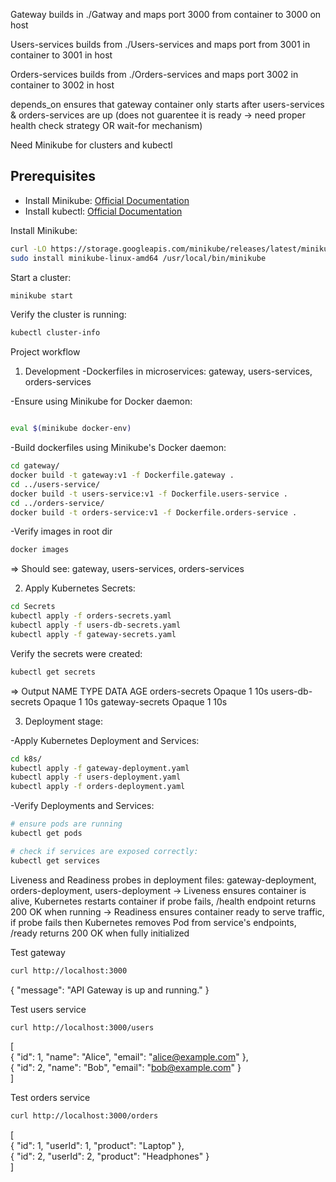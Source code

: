 Gateway builds in ./Gatway and maps port 3000 from container to 3000 on host <br/>

Users-services builds from ./Users-services and maps port from 3001 in container to 3001 in host <br/>

Orders-services builds from ./Orders-services and maps port 3002 in container to 3002 in host <br/>

depends_on ensures that gateway container only starts after users-services & orders-services are up (does not guarentee it is ready -> need proper health check strategy OR wait-for mechanism) <br/>


Need Minikube for clusters and kubectl

## Prerequisites
- Install Minikube: [Official Documentation](https://minikube.sigs.k8s.io/docs/start/)
- Install kubectl: [Official Documentation](https://kubernetes.io/docs/tasks/tools/install-kubectl/)



Install Minikube:

```bash
curl -LO https://storage.googleapis.com/minikube/releases/latest/minikube-linux-amd64
sudo install minikube-linux-amd64 /usr/local/bin/minikube
```

Start a cluster:

```bash
minikube start
```

Verify the cluster is running:

```bash
kubectl cluster-info
```


Project workflow
1. Development
-Dockerfiles in microservices: gateway, users-services, orders-services

-Ensure using Minikube for Docker daemon:

```bash

eval $(minikube docker-env)
```

-Build dockerfiles using Minikube's Docker daemon:

```bash
cd gateway/
docker build -t gateway:v1 -f Dockerfile.gateway .
cd ../users-service/
docker build -t users-service:v1 -f Dockerfile.users-service .
cd ../orders-service/
docker build -t orders-service:v1 -f Dockerfile.orders-service .
```

-Verify images in root dir

```bash
docker images
```
=> Should see: gateway, users-services, orders-services

2. Apply Kubernetes Secrets:

```bash
cd Secrets
kubectl apply -f orders-secrets.yaml
kubectl apply -f users-db-secrets.yaml
kubectl apply -f gateway-secrets.yaml
```

Verify the secrets were created:

```bash
kubectl get secrets
```

=> Output
NAME                 TYPE     DATA   AGE
orders-secrets       Opaque   1      10s
users-db-secrets     Opaque   1      10s
gateway-secrets      Opaque   1      10s


3. Deployment stage:

-Apply Kubernetes Deployment and Services:
```bash
cd k8s/
kubectl apply -f gateway-deployment.yaml
kubectl apply -f users-deployment.yaml
kubectl apply -f orders-deployment.yaml
```

-Verify Deployments and Services:

```bash
# ensure pods are running
kubectl get pods

# check if services are exposed correctly:
kubectl get services

```




Liveness and Readiness probes in deployment files: gateway-deployment, orders-deployment, users-deployment
-> Liveness ensures container is alive, Kubernetes restarts container if probe fails, /health endpoint returns 200 OK when running
-> Readiness ensures container ready to serve traffic, if probe fails then Kubernetes removes Pod from service's endpoints, /ready returns 200 OK when fully initialized










Test gateway <br/>

```bash
curl http://localhost:3000
```

{ "message": "API Gateway is up and running." } <br/>


Test users service <br/>

```bash
curl http://localhost:3000/users
```

[ <br/>
  { "id": 1, "name": "Alice", "email": "alice@example.com" }, <br/>
  { "id": 2, "name": "Bob", "email": "bob@example.com" } <br/>
] <br/>


Test orders service <br/>

```bash
curl http://localhost:3000/orders
```

[ <br/>
  { "id": 1, "userId": 1, "product": "Laptop" }, <br/>
  { "id": 2, "userId": 2, "product": "Headphones" } <br/>
] <br/>
